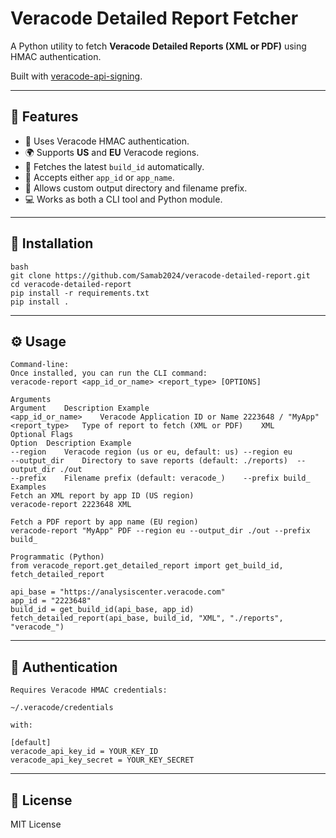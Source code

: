 # Veracode Detailed Report Fetcher

A Python utility to fetch **Veracode Detailed Reports (XML or PDF)** using HMAC authentication.

Built with [veracode-api-signing](https://github.com/veracode/veracode-python-hmac-example).

---

## 🚀 Features
- 🔐 Uses Veracode HMAC authentication.
- 🌍 Supports **US** and **EU** Veracode regions.
- 🧩 Fetches the latest `build_id` automatically.
- 🧠 Accepts either `app_id` or `app_name`.
- 💾 Allows custom output directory and filename prefix.
- 💻 Works as both a CLI tool and Python module.

---

## 🧩 Installation
```
bash
git clone https://github.com/Samab2024/veracode-detailed-report.git
cd veracode-detailed-report
pip install -r requirements.txt
pip install .
```
---

## ⚙️ Usage
```
Command-line:
Once installed, you can run the CLI command:
veracode-report <app_id_or_name> <report_type> [OPTIONS]

Arguments
Argument	Description	Example
<app_id_or_name>	Veracode Application ID or Name	2223648 / "MyApp"
<report_type>	Type of report to fetch (XML or PDF)	XML
Optional Flags
Option	Description	Example
--region	Veracode region (us or eu, default: us)	--region eu
--output_dir	Directory to save reports (default: ./reports)	--output_dir ./out
--prefix	Filename prefix (default: veracode_)	--prefix build_
Examples
Fetch an XML report by app ID (US region)
veracode-report 2223648 XML

Fetch a PDF report by app name (EU region)
veracode-report "MyApp" PDF --region eu --output_dir ./out --prefix build_

Programmatic (Python)
from veracode_report.get_detailed_report import get_build_id, fetch_detailed_report

api_base = "https://analysiscenter.veracode.com"
app_id = "2223648"
build_id = get_build_id(api_base, app_id)
fetch_detailed_report(api_base, build_id, "XML", "./reports", "veracode_")
```
---

## 🪪 Authentication
```
Requires Veracode HMAC credentials:

~/.veracode/credentials

with:

[default]
veracode_api_key_id = YOUR_KEY_ID
veracode_api_key_secret = YOUR_KEY_SECRET
```
---

## 📜 License

MIT License
